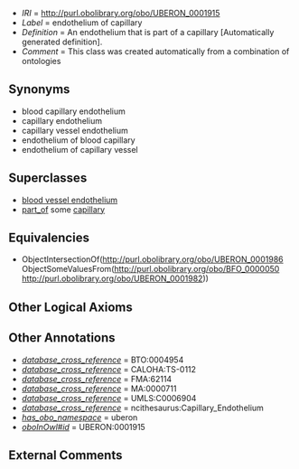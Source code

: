  * *IRI* = http://purl.obolibrary.org/obo/UBERON_0001915
 * *Label* = endothelium of capillary
 * *Definition* = An endothelium that is part of a capillary [Automatically generated definition].
 * *Comment* = This class was created automatically from a combination of ontologies

## Synonyms

 * blood capillary endothelium
 * capillary endothelium
 * capillary vessel endothelium
 * endothelium of blood capillary
 * endothelium of capillary vessel

## Superclasses

 * [blood vessel endothelium](../../UBERON/38/UBERON_0004638.md)
 * [part_of](../../BFO/50/BFO_0000050.md) some [capillary](../../UBERON/82/UBERON_0001982.md)

## Equivalencies

 * ObjectIntersectionOf(<http://purl.obolibrary.org/obo/UBERON_0001986> ObjectSomeValuesFrom(<http://purl.obolibrary.org/obo/BFO_0000050> <http://purl.obolibrary.org/obo/UBERON_0001982>))

## Other Logical Axioms


## Other Annotations

 * *[database_cross_reference](../../ef/oboInOwl#hasDbXref.md)* = BTO:0004954
 * *[database_cross_reference](../../ef/oboInOwl#hasDbXref.md)* = CALOHA:TS-0112
 * *[database_cross_reference](../../ef/oboInOwl#hasDbXref.md)* = FMA:62114
 * *[database_cross_reference](../../ef/oboInOwl#hasDbXref.md)* = MA:0000711
 * *[database_cross_reference](../../ef/oboInOwl#hasDbXref.md)* = UMLS:C0006904
 * *[database_cross_reference](../../ef/oboInOwl#hasDbXref.md)* = ncithesaurus:Capillary_Endothelium
 * *[has_obo_namespace](../../ce/oboInOwl#hasOBONamespace.md)* = uberon
 * *[oboInOwl#id](../../id/oboInOwl#id.md)* = UBERON:0001915

## External Comments

